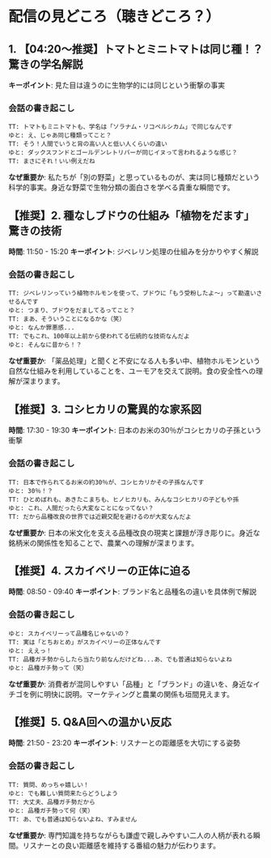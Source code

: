 # 配信の見どころ（聴きどころ？）

## 1. 【04:20〜推奨】トマトとミニトマトは同じ種！？驚きの学名解説
**キーポイント**: 見た目は違うのに生物学的には同じという衝撃の事実

### 会話の書き起こし
```
TT: トマトもミニトマトも、学名は「ソラナム・リコペルシカム」で同じなんです
ゆと: え、じゃあ同じ種類ってこと？
TT: そう！人間でいうと背の高い人と低い人くらいの違い
ゆと: ダックスフンドとゴールデンレトリバーが同じイヌって言われるような感じ？
TT: まさにそれ！いい例えだね
```

**なぜ重要か**: 私たちが「別の野菜」と思っているものが、実は同じ種類だという科学的事実。身近な野菜で生物分類の面白さを学べる貴重な瞬間です。

## 【推奨】2. 種なしブドウの仕組み「植物をだます」驚きの技術
**時間**: 11:50 - 15:20
**キーポイント**: ジベレリン処理の仕組みを分かりやすく解説

### 会話の書き起こし
```
TT: ジベレリンっていう植物ホルモンを使って、ブドウに「もう受粉したよ〜」って勘違いさせるんです
ゆと: つまり、ブドウをだましてるってこと？
TT: まあ、そういうことになるかな（笑）
ゆと: なんか罪悪感...
TT: でもこれ、100年以上前から使われてる伝統的な技術なんだよ
ゆと: そんなに昔から！？
```

**なぜ重要か**: 「薬品処理」と聞くと不安になる人も多い中、植物ホルモンという自然な仕組みを利用していることを、ユーモアを交えて説明。食の安全性への理解が深まります。

## 【推奨】3. コシヒカリの驚異的な家系図
**時間**: 17:30 - 19:30
**キーポイント**: 日本のお米の30％がコシヒカリの子孫という衝撃

### 会話の書き起こし
```
TT: 日本で作られてるお米の約30％が、コシヒカリかその子孫なんです
ゆと: 30％！？
TT: ひとめぼれも、あきたこまちも、ヒノヒカリも、みんなコシヒカリの子どもや孫
ゆと: これ、人間だったら大変なことになってない？
TT: だから品種改良の世界では近親交配を避けるのが大変なんだよ
```

**なぜ重要か**: 日本の米文化を支える品種改良の現実と課題が浮き彫りに。身近な銘柄米の関係性を知ることで、農業への理解が深まります。

## 【推奨】4. スカイベリーの正体に迫る
**時間**: 08:50 - 09:40
**キーポイント**: ブランド名と品種名の違いを具体例で解説

### 会話の書き起こし
```
ゆと: スカイベリーって品種名じゃないの？
TT: 実は「とちおとめ」がスカイベリーの正体なんです
ゆと: ええっ！
TT: 品種ガチ勢からしたら当たり前なんだけどね...あ、でも普通は知らないよね
ゆと: 品種ガチ勢って（笑）
```

**なぜ重要か**: 消費者が混同しやすい「品種」と「ブランド」の違いを、身近なイチゴを例に明快に説明。マーケティングと農業の関係も垣間見えます。

## 【推奨】5. Q&A回への温かい反応
**時間**: 21:50 - 23:20
**キーポイント**: リスナーとの距離感を大切にする姿勢

### 会話の書き起こし
```
TT: 質問、めっちゃ嬉しい！
ゆと: でも難しい質問来たらどうしよう
TT: 大丈夫、品種ガチ勢だから
ゆと: 品種ガチ勢って何（笑）
TT: あ、でも普通は知らないよね、すみません
```

**なぜ重要か**: 専門知識を持ちながらも謙虚で親しみやすい二人の人柄が表れる瞬間。リスナーとの良い距離感を維持する番組の魅力が伝わります。